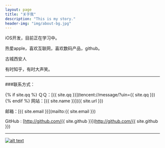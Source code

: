 ```yaml
---
layout: page
title: "关于我"
description: "This is my story."
header-img: "img/about-bg.jpg"
---
```


iOS开发，目前正在学习中。     

热爱apple，喜欢互联网，喜欢数码产品，github。            

古城西安人       

有时知乎，有时大声笑。

---

###联系方式：

{% if site.qq %}
ＱＱ：[{{ site.qq }}](tencent://message/?uin={{ site.qq }})
{% endif %}
网站：[{{ site.name }}]({{ site.url }})

邮箱：[{{ site.email }}](mailto:{{ site.email }})

GitHub : [http://github.com/{{ site.github }}](http://github.com/{{ site.github }})

----




[![alt text](http://service.t.sina.com.cn/widget/qmd/2921289574/0edbbca7/1.png "新浪微博")](http://weibo.com/u/2921289574?s=6uyXnP)
